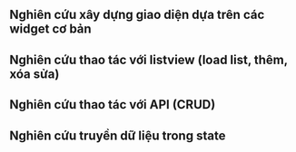 ## Nghiên cứu xây dựng giao diện dựa trên các widget cơ bản
## Nghiên cứu thao tác với listview (load list, thêm, xóa sửa)
## Nghiên cứu thao tác với API (CRUD)
## Nghiên cứu truyền dữ liệu trong state
